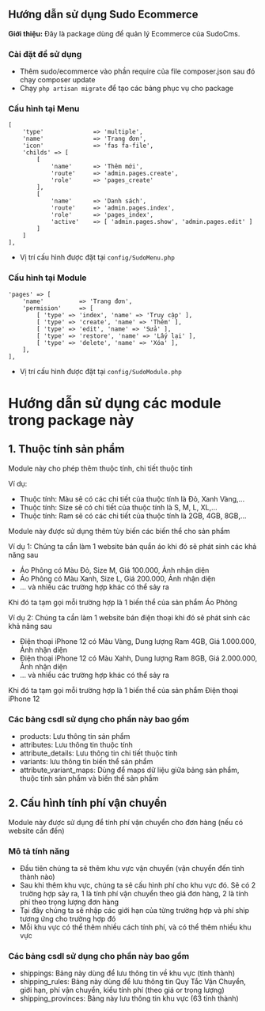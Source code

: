 ## Hướng dẫn sử dụng Sudo Ecommerce ##

**Giới thiệu:** Đây là package dùng để quản lý Ecommerce của SudoCms.

### Cài đặt để sử dụng ###

- Thêm sudo/ecommerce vào phần require của file composer.json sau đó chạy composer update
- Chạy `php artisan migrate` để tạo các bảng phục vụ cho package

### Cấu hình tại Menu ###

	[
    	'type' 				=> 'multiple',
    	'name' 				=> 'Trang đơn',
		'icon' 				=> 'fas fa-file',
		'childs' => [
			[
				'name' 		=> 'Thêm mới',
				'route' 	=> 'admin.pages.create',
				'role' 		=> 'pages_create'
			],
			[
				'name' 		=> 'Danh sách',
				'route' 	=> 'admin.pages.index',
				'role' 		=> 'pages_index',
				'active' 	=> [ 'admin.pages.show', 'admin.pages.edit' ]
			]
		]
    ],
 
- Vị trí cấu hình được đặt tại `config/SudoMenu.php`

### Cấu hình tại Module ###
	
	'pages' => [
		'name' 			=> 'Trang đơn',
		'permision' 	=> [
			[ 'type' => 'index', 'name' => 'Truy cập' ],
			[ 'type' => 'create', 'name' => 'Thêm' ],
			[ 'type' => 'edit', 'name' => 'Sửa' ],
			[ 'type' => 'restore', 'name' => 'Lấy lại' ],
			[ 'type' => 'delete', 'name' => 'Xóa' ],
		],
	],

- Vị trí cấu hình được đặt tại `config/SudoModule.php`

# Hướng dẫn sử dụng các module trong package này

## 1. Thuộc tính sản phẩm
Module này cho phép thêm thuộc tính, chi tiết thuộc tính

Ví dụ: 

- Thuộc tính: Màu sẽ có các chi tiết của thuộc tính là Đỏ, Xanh Vàng,...
- Thuộc tính: Size sẽ có chi tiết của thuộc tính là S, M, L, XL,...
- Thuộc tính: Ram sẽ có các chi tiết của thuộc tính là 2GB, 4GB, 8GB,...

Module này được sử dụng thêm tùy biến các biến thể cho sản phẩm

Ví dụ 1: Chúng ta cần làm 1 website bán quần áo khi đó sẽ phát sinh các khả năng sau

- Áo Phông có Màu Đỏ, Size M, Giá 100.000, Ảnh nhận diện
- Áo Phông có Màu Xanh, Size L, Giá 200.000, Ảnh nhận diện
- ... và nhiều các trường hợp khác có thể sảy ra

Khi đó ta tạm gọi mỗi trường hợp là 1 biến thể của sản phẩm Áo Phông

Ví dụ 2: Chúng ta cần làm 1 website bán điện thoại khi đó sẽ phát sinh các khả năng sau

-  Điện thoại iPhone 12 có Màu Vàng, Dung lượng Ram 4GB, Giá 1.000.000, Ảnh nhận diện
-  Điện thoại iPhone 12 có Màu Xahh, Dung lượng Ram 8GB, Giá 2.000.000, Ảnh nhận diện
-  ... và nhiều các trường hợp khác có thể sảy ra

Khi đó ta tạm gọi mỗi trường hợp là 1 biến thể của sản phẩm Điện thoại iPhone 12

### Các bảng csdl sử dụng cho phần này bao gồm
* products: Lưu thông tin sản phẩm
* attributes: Lưu thông tin thuộc tính
* attribute_details: Lưu thông tin chi tiết thuộc tính
* variants: lưu thông tin biến thể sản phẩm
* attribute_variant_maps: Dùng để maps dữ liệu giữa bảng sản phẩm, thuộc tính sản phẩm và biến thể sản phẩm

## 2. Cấu hình tính phí vận chuyển

Module này được sử dụng để tính phí vận chuyển cho đơn hàng (nếu có website cần đến)

### Mô tả tính năng
* Đầu tiên chúng ta sẽ thêm khu vực vận chuyển (vận chuyển đến tỉnh thành nào)
* Sau khi thêm khu vực, chúng ta sẽ cấu hình phí cho khu vực đó. Sẽ có 2 trường hợp sảy ra, 1 là tính phí vận chuyển theo giá đơn hàng, 2 là tính phí theo trọng lượng đơn hàng
* Tại đây chúng ta sẽ nhập các giới hạn của từng trường hợp và phí ship tương ứng cho trường hợp đó
* Mỗi khu vực có thể thêm nhiều cách tính phí, và có thể thêm nhiều khu vực

### Các bảng csdl sử dụng cho phần này bao gồm

* shippings: Bảng này dùng để lưu thông tin về khu vực (tỉnh thành)
* shipping_rules: Bảng này dùng để lưu thông tin Quy Tắc Vận Chuyển, giới hạn, phí vận chuyển, kiểu tính phí (theo giá or trọng lượng)
* shipping_provinces: Bảng này lưu thông tin khu vực (63 tỉnh thành)
 
 
 